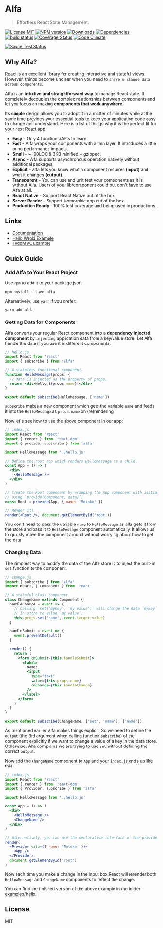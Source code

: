 # Alfa

> Effortless React State Management.

[![License MIT][license-img]][license-url]
[![NPM version][npm-img]][npm-url]
[![Downloads][down-img]][npm-url]
[![Dependencies][dep-image]][dep-url]
[![build status][travis-img]][travis-url]
[![Coverage Status][coverage-img]][coverage-url]
[![Code Climate][climate-img]][climate-url]

[![Sauce Test Status](https://saucelabs.com/browser-matrix/alfajs.svg)](https://saucelabs.com/u/alfajs)

## Why Alfa?

[React](https://facebook.github.io/react/) is an excellent library for creating interactive and stateful views. However, things become unclear when you need to `share & change data across components`.

Alfa is an **intuitive and straightforward way** to manage React state. It completely decouples the complex relationships between components and let you focus on making **components that work anywhere**.

Its **simple** design allows you to adopt it in a matter of minutes while at the same time provides your essential tools to keep your application code easy to change and understand. Here is a list of things why it is the perfect fit for your next React app:

* **Easy** - Only 4 functions/APIs to learn.
* **Fast** - Alfa wraps your components with a thin layer. It introduces a little or no performance impacts.
* **Small** - ~ 190LOC & 3KB minified + gzipped.
* **Async** - Alfa supports asynchronous operation natively without additional packages.
* **Explicit** - Alfa lets you know what a component requires **(input)** and what it changes **(output)**.
* **Transparent** - You can use and unit test your components as it is without Alfa. Users of your lib/component could but don't have to use Alfa at all.
* **React Native** - Support React Native out of the box.
* **Server Render** - Support isomorphic app out of the box.
* **Production Ready** - 100% test coverage and being used in productions.

## Links

* [Documentation](https://lsm.github.io/alfa)
* [Hello Wrold Example](https://github.com/lsm/alfa/tree/master/examples/hello)
* [TodoMVC Example](https://github.com/lsm/alfa/tree/master/examples/todomvc)

## Quick Guide

### Add Alfa to Your React Project

Use `npm` to add it to your package.json.

```
npm install --save alfa
```

Alternatively, use `yarn` if you prefer:

```
yarn add alfa
```

### Getting Data for Components

Alfa converts your regular React component into a **dependency injected component** by `injecting` application data from a key/value store. Let Alfa handle the data if you use it in different components:

```jsx
// hello.js
import React from 'react'
import { subscribe } from 'alfa'

// A stateless functional component.
function HelloMessage(props) {
  // Data is injected as the property of props.
  return <div>Hello ${props.name}!</div>
}

export default subscribe(HelloMessage, ['name'])
```

`subscribe` makes a new component which gets the variable `name` and feeds it into the `HelloMessage` as `props.name` on (re)rendering.

Now let's see how to use the above component in our app:

```jsx
// index.js
import React from 'react'
import { render } from 'react-dom'
import { provide, subscribe } from 'alfa'

import HelloMessage from './hello.js'

// Define the root app which renders HelloMessage as a child.
const App = () => (
  <div>
    <HelloMessage />
  </div>
)

// Create the Root component by wrapping the App component with initial data
// using `provide(Component, data)`.
const Root = provide(App, { name: 'Motoko' })

// Render it!
render(<Root />, document.getElementById('root'))
```

You don't need to pass the variable `name` to `HelloMessage` as alfa gets it from the store and pass it to `HelloMessage` component automatically. It allows us to quickly move the component around without worrying about how to get the data.

### Changing Data

The simplest way to modify the data of the Alfa store is to inject the built-in `set` function to the component.

```jsx
// change.js
import { subscribe } from 'alfa'
import React, { Component } from 'react'

// A stateful class component.
class ChangeName extends Component {
  handleChange = event => {
    // Calling `set('mykey', 'my value')` will change the data `mykey`
    // in store to value `my value`.
    this.props.set('name', event.target.value)
  }

  handleSubmit = event => {
    event.preventDefault()
  }

  render() {
    return (
      <form onSubmit={this.handleSubmit}>
        <label>
          Name:
          <input
            type="text"
            value={this.props.name}
            onChange={this.handleChange}
          />
        </label>
      </form>
    )
  }
}

export default subscribe(ChangeName, ['set', 'name'], ['name'])
```

As mentioned earlier Alfa makes things explicit. So we need to define the `output` (the 3rd argument when calling function `subscribe`) of the component explicitly if we want to change a value of a key in the data store. Otherwise, Alfa complains we are trying to use `set` without defining the correct `output`.

Now add the `ChangeName` component to `App` and your `index.js` ends up like this:

```jsx
// index.js
import React from 'react'
import { render } from 'react-dom'
import { Provider, subscribe } from 'alfa'

import HelloMessage from './hello.js'

const App = () => (
  <div>
    <HelloMessage />
    <ChangeName />
  </div>
)

// Alternatively, you can use the declarative interface of the provide.
render(
  <Provider data={{ name: 'Motoko' }}>
    <App />
  </Provider>,
  document.getElementById('root')
)
```

Now each time you make a change in the input box React will rerender both `HellowMessage` and `ChangeName` components to reflect the change.

You can find the finished version of the above example in the folder [examples/hello](https://github.com/lsm/alfa/tree/master/examples/hello).

## License

MIT

[dep-url]: https://david-dm.org/lsm/alfa
[dep-image]: https://david-dm.org/lsm/alfa.svg
[dev-url]: https://david-dm.org/lsm/alfa?type=dev
[dev-image]: https://david-dm.org/lsm/alfa/dev-status.svg
[license-img]: https://img.shields.io/npm/l/alfa.svg
[license-url]: http://opensource.org/licenses/MIT
[npm-img]: https://badge.fury.io/js/alfa.svg
[down-img]: https://img.shields.io/npm/dm/alfa.svg
[npm-url]: https://npmjs.org/package/alfa
[travis-img]: https://travis-ci.org/lsm/alfa.svg?branch=master
[travis-url]: http://travis-ci.org/lsm/alfa
[coverage-img]: https://coveralls.io/repos/github/lsm/alfa/badge.svg?branch=master
[coverage-url]: https://coveralls.io/github/lsm/alfa?branch=master
[climate-img]: https://codeclimate.com/github/lsm/alfa/badges/gpa.svg
[climate-url]: https://codeclimate.com/github/lsm/alfa
